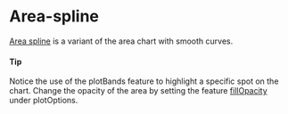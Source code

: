 # Area-spline

[Area spline](https://api.highcharts.com/highcharts/plotOptions.areaspline) is a variant of the area chart with smooth curves.

#### Tip

Notice the use of the plotBands feature to highlight a specific spot on the chart.
Change the opacity of the area by setting the feature [fillOpacity](https://api.highcharts.com/highcharts/plotOptions.area.fillOpacity) under plotOptions.
